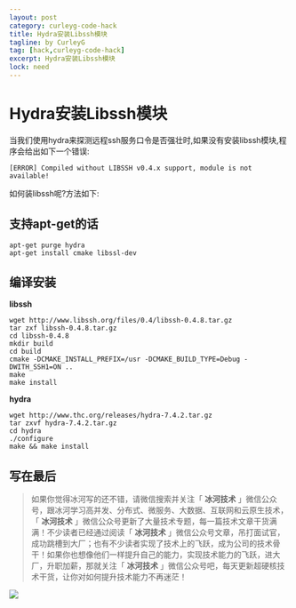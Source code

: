 ```yaml
---
layout: post
category: curleyg-code-hack
title: Hydra安装Libssh模块
tagline: by CurleyG
tag: [hack,curleyg-code-hack]
excerpt: Hydra安装Libssh模块
lock: need
---
```


# Hydra安装Libssh模块

当我们使用hydra来探测远程ssh服务口令是否强壮时,如果没有安装libssh模块,程序会给出如下一个错误:

```
[ERROR] Compiled without LIBSSH v0.4.x support, module is not available!
```

如何装libssh呢?方法如下:

## 支持apt-get的话

```
apt-get purge hydra
apt-get install cmake libssl-dev
```

## 编译安装

**libssh**

```
wget http://www.libssh.org/files/0.4/libssh-0.4.8.tar.gz
tar zxf libssh-0.4.8.tar.gz
cd libssh-0.4.8
mkdir build
cd build
cmake -DCMAKE_INSTALL_PREFIX=/usr -DCMAKE_BUILD_TYPE=Debug -DWITH_SSH1=ON ..
make
make install
```

**hydra**

```
wget http://www.thc.org/releases/hydra-7.4.2.tar.gz
tar zxvf hydra-7.4.2.tar.gz
cd hydra
./configure
make && make install
```


## 写在最后

> 如果你觉得冰河写的还不错，请微信搜索并关注「 **冰河技术** 」微信公众号，跟冰河学习高并发、分布式、微服务、大数据、互联网和云原生技术，「 **冰河技术** 」微信公众号更新了大量技术专题，每一篇技术文章干货满满！不少读者已经通过阅读「 **冰河技术** 」微信公众号文章，吊打面试官，成功跳槽到大厂；也有不少读者实现了技术上的飞跃，成为公司的技术骨干！如果你也想像他们一样提升自己的能力，实现技术能力的飞跃，进大厂，升职加薪，那就关注「 **冰河技术** 」微信公众号吧，每天更新超硬核技术干货，让你对如何提升技术能力不再迷茫！


![](https://img-blog.csdnimg.cn/20200906013715889.png)
